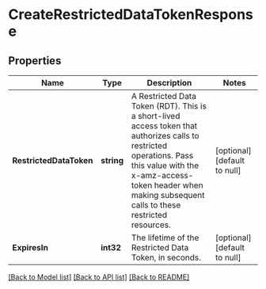 # CreateRestrictedDataTokenResponse

## Properties
Name | Type | Description | Notes
------------ | ------------- | ------------- | -------------
**RestrictedDataToken** | **string** | A Restricted Data Token (RDT). This is a short-lived access token that authorizes calls to restricted operations. Pass this value with the x-amz-access-token header when making subsequent calls to these restricted resources. | [optional] [default to null]
**ExpiresIn** | **int32** | The lifetime of the Restricted Data Token, in seconds. | [optional] [default to null]

[[Back to Model list]](../README.md#documentation-for-models) [[Back to API list]](../README.md#documentation-for-api-endpoints) [[Back to README]](../README.md)

